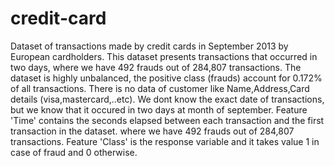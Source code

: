 # credit-card
Dataset of transactions made by credit cards in September 2013 by European cardholders.
This dataset presents transactions that occurred in two days, where we have 492 frauds out of 284,807 transactions. The dataset is highly unbalanced, the positive class (frauds) account for 0.172% of all transactions.
There is no data of customer like Name,Address,Card details (visa,mastercard,..etc).
We dont know the exact date of transactions, but we know that it occured in two days at month of september.
Feature 'Time' contains the seconds elapsed between each transaction and the first transaction in the dataset.
where we have 492 frauds out of 284,807 transactions.
Feature 'Class' is the response variable and it takes value 1 in case of fraud and 0 otherwise.

